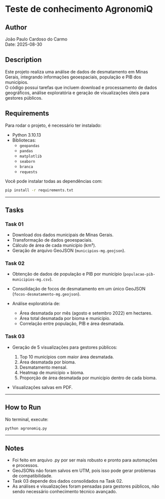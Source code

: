 # Teste de conhecimento AgronomiQ

## Author
João Paulo Cardoso do Carmo  
Date: 2025-08-30

## Description
Este projeto realiza uma análise de dados de desmatamento em Minas Gerais, integrando informações geoespaciais, população e PIB dos municípios.  
O código possui tarefas que incluem download e processamento de dados geográficos, análise exploratória e geração de visualizações úteis para gestores públicos.

## Requirements
Para rodar o projeto, é necessário ter instalado:

- Python 3.10.13
- Bibliotecas:
  - `geopandas`
  - `pandas`
  - `matplotlib`
  - `seaborn`
  - `branca`
  - `requests`
  
Você pode instalar todas as dependências com:

```bash
pip install -r requirements.txt
````

---

## Tasks

### Task 01

* Download dos dados municipais de Minas Gerais.
* Transformação de dados geoespaciais.
* Cálculo de área de cada município (km²).
* Geração de arquivo GeoJSON (`municipios-mg.geojson`).

### Task 02

* Obtenção de dados de população e PIB por município (`populacao-pib-municipios-mg.csv`).
* Consolidação de focos de desmatamento em um único GeoJSON (`focos-desmatamento-mg.geojson`).
* Análise exploratória de:

  * Área desmatada por mês (agosto e setembro 2022) em hectares.
  * Área total desmatada por bioma e município.
  * Correlação entre população, PIB e área desmatada.

### Task 03

* Geração de 5 visualizações para gestores públicos:

  1. Top 10 municípios com maior área desmatada.
  2. Área desmatada por bioma.
  3. Desmatamento mensal.
  4. Heatmap de município × bioma.
  5. Proporção de área desmatada por município dentro de cada bioma.
* Visualizações salvas em PDF.

---

## How to Run

No terminal, execute:

```bash
python agronomiq.py
```
---

## Notes

* Foi feito em arquivo .py por ser mais robusto e pronto para automações e processos.
* GeoJSONs não foram salvos em UTM, pois isso pode gerar problemas de compatibilidade.
* Task 03 depende dos dados consolidados na Task 02.
* As análises e visualizações foram pensadas para gestores públicos, não sendo necessário conhecimento técnico avançado.
